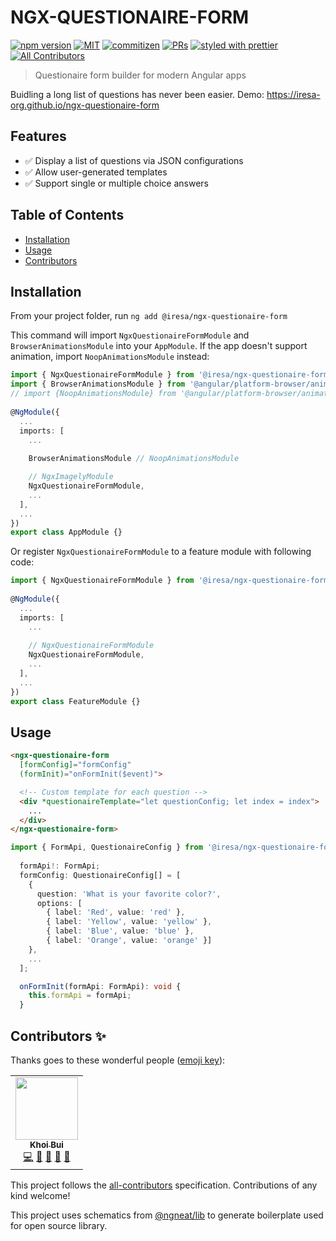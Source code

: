# NGX-QUESTIONAIRE-FORM


[![npm version](https://badge.fury.io/js/%40iresa%2Fngx-questionaire-form.svg)](https://badge.fury.io/js/%40iresa%2Fngx-questionaire-form)
[![MIT](https://img.shields.io/packagist/l/doctrine/orm.svg?style=flat-square)]()
[![commitizen](https://img.shields.io/badge/commitizen-friendly-brightgreen.svg?style=flat-square)]()
[![PRs](https://img.shields.io/badge/PRs-welcome-brightgreen.svg?style=flat-square)]()
[![styled with prettier](https://img.shields.io/badge/styled_with-prettier-ff69b4.svg?style=flat-square)](https://github.com/prettier/prettier)
[![All Contributors](https://img.shields.io/badge/all_contributors-1-orange.svg?style=flat-square)](#contributors-)

> Questionaire form builder for modern Angular apps

Buidling a long list of questions has never been easier. Demo: https://iresa-org.github.io/ngx-questionaire-form

## Features

- ✅ Display a list of questions via JSON configurations
- ✅ Allow user-generated templates
- ✅ Support single or multiple choice answers

## Table of Contents

- [Installation](#installation)
- [Usage](#usage)
- [Contributors](#contributors-)

## Installation

From your project folder, run `ng add @iresa/ngx-questionaire-form`

This command will import `NgxQuestionaireFormModule` and `BrowserAnimationsModule` into your `AppModule`. If the app doesn't support animation, import `NoopAnimationsModule` instead:

```ts
import { NgxQuestionaireFormModule } from '@iresa/ngx-questionaire-form';
import { BrowserAnimationsModule } from '@angular/platform-browser/animations';
// import {NoopAnimationsModule} from '@angular/platform-browser/animations';
 
@NgModule({
  ...
  imports: [
    ...
    
    BrowserAnimationsModule // NoopAnimationsModule

    // NgxImagelyModule
    NgxQuestionaireFormModule, 
    ...
  ],
  ...
})
export class AppModule {}
```

Or register `NgxQuestionaireFormModule` to a feature module with following code:

```ts
import { NgxQuestionaireFormModule } from '@iresa/ngx-questionaire-form';
 
@NgModule({
  ...
  imports: [
    ...
    
    // NgxQuestionaireFormModule
    NgxQuestionaireFormModule, 
    ...
  ],
  ...
})
export class FeatureModule {}
```

## Usage

```html
<ngx-questionaire-form 
  [formConfig]="formConfig" 
  (formInit)="onFormInit($event)">

  <!-- Custom template for each question -->
  <div *questionaireTemplate="let questionConfig; let index = index">
    ...
  </div>
</ngx-questionaire-form>
```

```ts
import { FormApi, QuestionaireConfig } from '@iresa/ngx-questionaire-form';
  
  formApi!: FormApi;
  formConfig: QuestionaireConfig[] = [
    { 
      question: 'What is your favorite color?', 
      options: [
        { label: 'Red', value: 'red' }, 
        { label: 'Yellow', value: 'yellow' }, 
        { label: 'Blue', value: 'blue' }, 
        { label: 'Orange', value: 'orange' }]
    },
    ...
  ];

  onFormInit(formApi: FormApi): void {
    this.formApi = formApi;
  }
```

## Contributors ✨

Thanks goes to these wonderful people ([emoji key](https://allcontributors.org/docs/en/emoji-key)):

<!-- ALL-CONTRIBUTORS-LIST:START - Do not remove or modify this section -->
<!-- prettier-ignore-start -->
<!-- markdownlint-disable -->
<table>
  <tr>
    <td align="center"><a href="https://github.com/kxbui"><img src="https://avatars2.githubusercontent.com/u/5092371?v=4" width="100px;" alt=""/><br /><sub><b>Khoi Bui</b></sub></a><br /><a href="https://github.com/@iresa/ngx-imagely/commits?author=kxbui" title="Code">💻</a>  <a href="#design-kxbui" title="Design">🎨</a> <a href="https://github.com/@iresa/ngx-imagely/commits?author=kxbui" title="Documentation">📖</a> <a href="#ideas-kxbui" title="Ideas, Planning, & Feedback">🤔</a> <a href="#projectManagement-kxbui" title="Project Management">📆</a></td>
  </tr>
</table>

<!-- markdownlint-restore -->
<!-- prettier-ignore-end -->

<!-- ALL-CONTRIBUTORS-LIST:END -->

This project follows the [all-contributors](https://github.com/all-contributors/all-contributors) specification. Contributions of any kind welcome!

This project uses schematics from [@ngneat/lib](https://github.com/ngneat/lib) to generate boilerplate used for open source library. 
